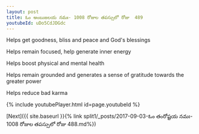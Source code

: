 ```yaml
---
layout: post
title: ఓం అంబుజలయ నమః- 1008 రోజుల తపస్సులో రోజు  489
youtubeId: uDo5CdJDGdc
---
```

 
 
Helps get goodness, bliss and peace and God's blessings
 
Helps remain focused, help generate inner energy 
 
Helps boost physical and mental health 
 
Helps remain grounded and generates a sense of gratitude towards the greater power 
 
Helps reduce bad karma
 
 
 
 


{% include youtubePlayer.html id=page.youtubeId %}
 
[Next]({{ site.baseurl }}{% link  split1/_posts/2017-09-03-ఓం తంరోష్టయ నమః- 1008 రోజుల తపస్సులో రోజు  488.md%})
 
